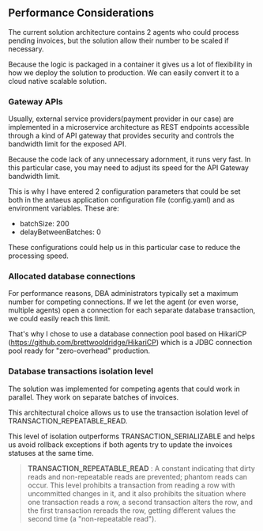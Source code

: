 ## Performance Considerations

The current solution architecture contains 2 agents who could process pending invoices, but the solution
allow their number to be scaled if necessary.

Because the logic is packaged in a container it gives us a lot of flexibility in how we deploy the solution to
production. We can easily convert it to a cloud native scalable solution.

### Gateway APIs

Usually, external service providers(payment provider in our case) are implemented in a microservice architecture as REST
endpoints accessible through a kind of API gateway that provides security and controls the bandwidth limit for the
exposed API.

Because the code lack of any unnecessary adornment, it runs very fast. 
In this particular case, you may need to adjust its speed for the API Gateway bandwidth limit.

This is why I have entered 2 configuration parameters that could be set both in the antaeus application configuration file
(config.yaml) and as environment variables. These are:
* batchSize: 200
* delayBetweenBatches: 0

These configurations could help us in this particular case to reduce the processing speed.

### Allocated database connections
For performance reasons, DBA administrators typically set a maximum number for competing connections. 
If we let the agent (or even worse, multiple agents) open a connection for each separate database transaction,
we could easily reach this limit. 

That's why I chose to use a database connection pool based on HikariCP
(https://github.com/brettwooldridge/HikariCP) which is a JDBC connection pool ready for "zero-overhead" production.

### Database transactions isolation level
The solution was implemented for competing agents that could work in parallel. They work on separate batches of 
invoices.

This architectural choice allows us to use the transaction isolation level of TRANSACTION_REPEATABLE_READ.

This level of isolation outperforms TRANSACTION_SERIALIZABLE and helps us avoid
rollback exceptions if both agents try to update the invoices statuses at the same time.

> **TRANSACTION_REPEATABLE_READ**
> : A constant indicating that dirty reads and non-repeatable reads are prevented; phantom reads can occur. This level prohibits a transaction from reading a row with uncommitted changes in it, and it also prohibits the situation where one transaction reads a row, a second transaction alters the row, and the first transaction rereads the row, getting different values the second time (a "non-repeatable read").

